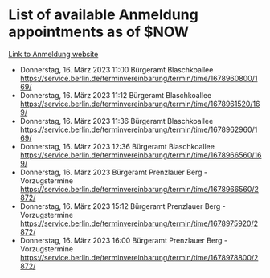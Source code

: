 # List of available Anmeldung appointments as of $NOW
[Link to Anmeldung website](https://service.berlin.de/terminvereinbarung/termin/tag.php?termin=1&anliegen[]=120686&dienstleisterlist=122210,122217,327316,122219,327312,122227,327314,122231,327346,122243,327348,122254,122252,329742,122260,329745,122262,329748,122271,327278,122273,327274,122277,327276,330436,122280,327294,122282,327290,122284,327292,122291,327270,122285,327266,122286,327264,122296,327268,150230,329760,122297,327286,122294,327284,122312,329763,122314,329775,122304,327330,122311,327334,122309,327332,317869,122281,327352,122279,329772,122283,122276,327324,122274,327326,122267,329766,122246,327318,122251,327320,122257,327322,122208,327298,122226,327300&herkunft=http%3A%2F%2Fservice.berlin.de%2Fdienstleistung%2F120686%2F)
- Donnerstag, 16. März 2023 11:00 Bürgeramt Blaschkoallee https://service.berlin.de/terminvereinbarung/termin/time/1678960800/169/
- Donnerstag, 16. März 2023 11:12 Bürgeramt Blaschkoallee https://service.berlin.de/terminvereinbarung/termin/time/1678961520/169/
- Donnerstag, 16. März 2023 11:36 Bürgeramt Blaschkoallee https://service.berlin.de/terminvereinbarung/termin/time/1678962960/169/
- Donnerstag, 16. März 2023 12:36 Bürgeramt Blaschkoallee https://service.berlin.de/terminvereinbarung/termin/time/1678966560/169/
- Donnerstag, 16. März 2023  Bürgeramt Prenzlauer Berg - Vorzugstermine https://service.berlin.de/terminvereinbarung/termin/time/1678966560/2872/
- Donnerstag, 16. März 2023 15:12 Bürgeramt Prenzlauer Berg - Vorzugstermine https://service.berlin.de/terminvereinbarung/termin/time/1678975920/2872/
- Donnerstag, 16. März 2023 16:00 Bürgeramt Prenzlauer Berg - Vorzugstermine https://service.berlin.de/terminvereinbarung/termin/time/1678978800/2872/
